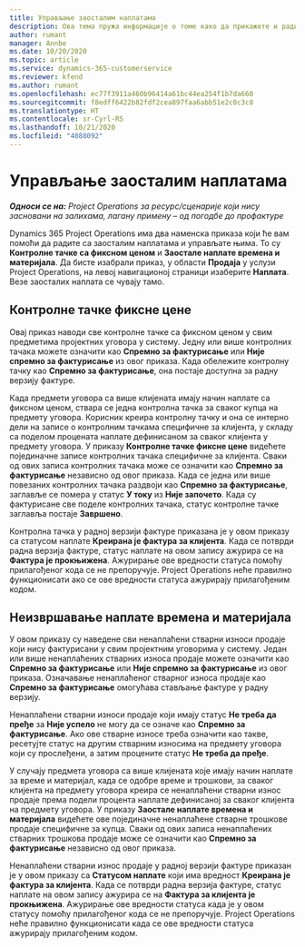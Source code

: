 ```yaml
---
title: Управљање заосталим наплатама
description: Ова тема пружа информације о томе како да прикажете и радите са заосталим наплатама у услузи Project Operations.
author: rumant
manager: Annbe
ms.date: 10/20/2020
ms.topic: article
ms.service: dynamics-365-customerservice
ms.reviewer: kfend
ms.author: rumant
ms.openlocfilehash: ec77f3911a460b96414a61bc44ea254f1b7da660
ms.sourcegitcommit: f8edff6422b82fdf2cea897faa6abb51e2c0c3c8
ms.translationtype: HT
ms.contentlocale: sr-Cyrl-RS
ms.lasthandoff: 10/21/2020
ms.locfileid: "4088092"
---
```

# <a name="manage-the-billing-backlog"></a>Управљање заосталим наплатама

_**Односи се на:** Project Operations за ресурс/сценарије који нису засновани на залихама, лагану примену – од погодбе до профактуре_

Dynamics 365 Project Operations има два наменска приказа који ће вам помоћи да радите са заосталим наплатама и управљате њима. То су **Контролне тачке са фиксном ценом** и **Заостале наплате времена и материјала**. Да бисте изабрали приказ, у области **Продаја** у услузи Project Operations, на левој навигационој страници изаберите **Наплата**. Везе заосталих наплата се чувају тамо.

## <a name="fixed-price-milestones"></a>Контролне тачке фиксне цене

Овај приказ наводи све контролне тачке са фиксном ценом у свим предметима пројектних уговора у систему. Једну или више контролних тачака можете означити као **Спремно за фактурисање** или **Није спремно за фактурисање** из овог приказа. Када обележите контролну тачку као **Спремно за фактурисање**, она постаје доступна за радну верзију фактуре.

Када предмети уговора са више клијената имају начин наплате са фиксном ценом, ствара се једна контролна тачка за сваког купца на предмету уговора. Корисник креира контролну тачку и она се интерно дели на записе о контролним тачкама специфичне за клијента, у складу са поделом процената наплате дефинисаном за сваког клијента у предмету уговора. У приказу **Контролне тачке фиксне цене** видећете појединачне записе контролних тачака специфичне за клијента. Сваки од ових записа контролних тачака може се означити као **Спремно за фактурисање** независно од овог приказа. Када се једна или више повезаних контролних тачака раздвоји као **Спремно за фактурисање**, заглавље се помера у статус **У току** из **Није започето**. Када су фактурисане све поделе контролних тачака, статус контролне тачке заглавља постаје **Завршено**.

Контролна тачка у радној верзији фактуре приказана је у овом приказу са статусом наплате **Креирана је фактура за клијента**. Када се потврди радна верзија фактуре, статус наплате на овом запису ажурира се на **Фактура је прокњижена**. Ажурирање ове вредности статуса помоћу прилагођеног кода се не препоручује. Project Operations неће правилно функционисати ако се ове вредности статуса ажурирају прилагођеним кодом.

## <a name="time-and-material-billing-backlog"></a>Неизвршавање наплате времена и материјала

У овом приказу су наведене сви ненаплаћени стварни износи продаје који нису фактурисани у свим пројектним уговорима у систему. Један или више ненаплаћених стварних износа продаје можете означити као **Спремно за фактурисање** или **Није спремно за фактурисање** из овог приказа. Означавање ненаплаћеног стварног износа продаје као **Спремно за фактурисање** омогућава стављање фактуре у радну верзију.

Ненаплаћени стварни износи продаје који имају статус **Не треба да пређе** за **Није успело** не могу да се означе као **Спремно за фактурисање**. Ако ове стварне износе треба означити као такве, ресетујте статус на другим стварним износима на предмету уговора који су прослеђени, а затим процените статус **Не треба да пређе**.

У случају предмета уговора са више клијената које имају начин наплате за време и материјал, када се одобре време и трошкови, за сваког клијента на предмету уговора креира се ненаплаћени стварни износ продаје према подели процента наплате дефинисаној за сваког клијента на предмету уговора. У приказу **Заостале наплате времена и материјала** видећете ове појединачне ненаплаћене стварне трошкове продаје специфичне за купца. Сваки од ових записа ненаплаћених стварних трошкова продаје може се означити као **Спремно за фактурисање** независно од овог приказа.

Ненаплаћени стварни износ продаје у радној верзији фактуре приказан је у овом приказу са **Статусом наплате** који има вредност **Креирана је фактура за клијента**. Када се потврди радна верзија фактуре, статус наплате на овом запису ажурира се на **Фактура за клијента је прокњижена**. Ажурирање ове вредности статуса када је у овом статусу помоћу прилагођеног кода се не препоручује. Project Operations неће правилно функционисати када се ове вредности статуса ажурирају прилагођеним кодом.
